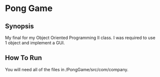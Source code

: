 # Pong Game

## Synopsis
My final for my Object Oriented Programming II class. I was required to use 1 object and implement a GUI.

## How To Run
You will need all of the files in /PongGame/src/com/company.
